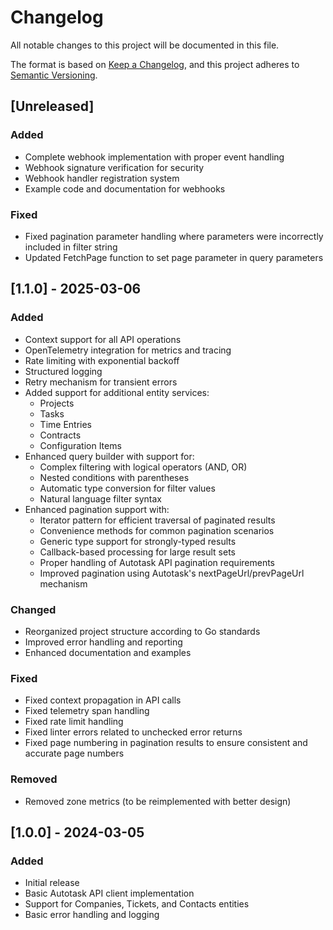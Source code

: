 # Changelog

All notable changes to this project will be documented in this file.

The format is based on [Keep a Changelog](https://keepachangelog.com/en/1.0.0/),
and this project adheres to [Semantic Versioning](https://semver.org/spec/v2.0.0.html).

## [Unreleased]

### Added
- Complete webhook implementation with proper event handling
- Webhook signature verification for security
- Webhook handler registration system
- Example code and documentation for webhooks

### Fixed
- Fixed pagination parameter handling where parameters were incorrectly included in filter string
- Updated FetchPage function to set page parameter in query parameters

## [1.1.0] - 2025-03-06

### Added
- Context support for all API operations
- OpenTelemetry integration for metrics and tracing
- Rate limiting with exponential backoff
- Structured logging
- Retry mechanism for transient errors
- Added support for additional entity services:
  - Projects
  - Tasks
  - Time Entries
  - Contracts
  - Configuration Items
- Enhanced query builder with support for:
  - Complex filtering with logical operators (AND, OR)
  - Nested conditions with parentheses
  - Automatic type conversion for filter values
  - Natural language filter syntax
- Enhanced pagination support with:
  - Iterator pattern for efficient traversal of paginated results
  - Convenience methods for common pagination scenarios
  - Generic type support for strongly-typed results
  - Callback-based processing for large result sets
  - Proper handling of Autotask API pagination requirements
  - Improved pagination using Autotask's nextPageUrl/prevPageUrl mechanism

### Changed
- Reorganized project structure according to Go standards
- Improved error handling and reporting
- Enhanced documentation and examples

### Fixed
- Fixed context propagation in API calls
- Fixed telemetry span handling
- Fixed rate limit handling
- Fixed linter errors related to unchecked error returns
- Fixed page numbering in pagination results to ensure consistent and accurate page numbers

### Removed
- Removed zone metrics (to be reimplemented with better design)

## [1.0.0] - 2024-03-05

### Added
- Initial release
- Basic Autotask API client implementation
- Support for Companies, Tickets, and Contacts entities
- Basic error handling and logging 
